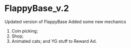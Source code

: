 # FlappyBase_v.2
Updated version of FlappyBase 
Added some new mechanics 
1) Coin picking;
2) Shop;
3) Animated cats;
and YG stuff to Reward Ad.